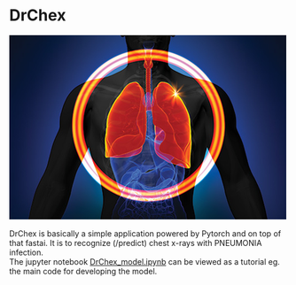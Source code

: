 # DrChex
  
![Image](https://github.com/mohsen-saki/DrChex/blob/main/photos/icon.jpg "icon")
  

DrChex is basically a simple application powered by Pytorch and on top of that fastai. It is to recognize (/predict) chest x-rays with PNEUMONIA infection.  
The jupyter notebook [DrChex_model.ipynb](https://github.com/mohsen-saki/DrChex/blob/main/DrChex_model.ipynb) can be viewed as a tutorial eg. the main code for developing the model.

